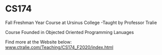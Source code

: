 # CS174

Fall Freshman Year Course at Ursinus College
-Taught by Professor Tralie

Course Founded in Objected Oriented Programming Lanuages

Find more at the Website below:
www.ctralie.com/Teaching/CS174_F2020/index.html
